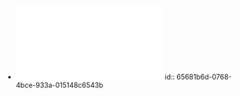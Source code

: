 - ![CasterQuickReference.pdf](../assets/CasterQuickReference_1701372580694_0.pdf)
  id:: 65681b6d-0768-4bce-933a-015148c6543b